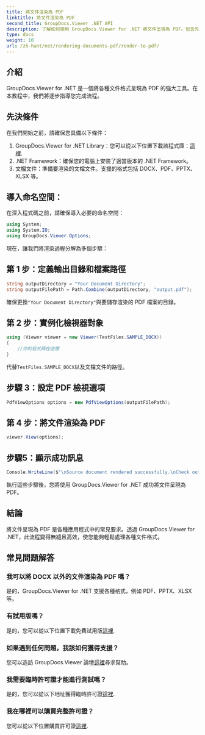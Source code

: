 ```yaml
---
title: 將文件渲染為 PDF
linktitle: 將文件渲染為 PDF
second_title: GroupDocs.Viewer .NET API
description: 了解如何使用 GroupDocs.Viewer for .NET 將文件呈現為 PDF。包含先決條件和常見問題解答的逐步指南。
type: docs
weight: 10
url: /zh-hant/net/rendering-documents-pdf/render-to-pdf/
---
```

## 介紹
GroupDocs.Viewer for .NET 是一個將各種文件格式呈現為 PDF 的強大工具。在本教程中，我們將逐步指導您完成流程。
## 先決條件

在我們開始之前，請確保您具備以下條件：
1.  GroupDocs.Viewer for .NET Library：您可以從以下位置下載該程式庫：[這裡](https://releases.groupdocs.com/viewer/net/).
2. .NET Framework：確保您的電腦上安裝了適當版本的 .NET Framework。
3. 文檔文件：準備要渲染的文檔文件。支援的格式包括 DOCX、PDF、PPTX、XLSX 等。

## 導入命名空間：
在深入程式碼之前，請確保導入必要的命名空間：
```csharp
using System;
using System.IO;
using GroupDocs.Viewer.Options;
```

現在，讓我們將渲染過程分解為多個步驟：
## 第 1 步：定義輸出目錄和檔案路徑
```csharp
string outputDirectory = "Your Document Directory";
string outputFilePath = Path.Combine(outputDirectory, "output.pdf");
```
確保更換`"Your Document Directory"`與要儲存渲染的 PDF 檔案的目錄。
## 第 2 步：實例化檢視器對象
```csharp
using (Viewer viewer = new Viewer(TestFiles.SAMPLE_DOCX))
{
    //你的程式碼在這裡
}
```
代替`TestFiles.SAMPLE_DOCX`以及文檔文件的路徑。
## 步驟 3：設定 PDF 檢視選項
```csharp
PdfViewOptions options = new PdfViewOptions(outputFilePath);
```
## 第 4 步：將文件渲染為 PDF
```csharp
viewer.View(options);
```
## 步驟5：顯示成功訊息
```csharp
Console.WriteLine($"\nSource document rendered successfully.\nCheck output in {outputDirectory}.");
```
執行這些步驟後，您將使用 GroupDocs.Viewer for .NET 成功將文件呈現為 PDF。

## 結論
將文件呈現為 PDF 是各種應用程式中的常見要求。透過 GroupDocs.Viewer for .NET，此流程變得無縫且高效，使您能夠輕鬆處理各種文件格式。
## 常見問題解答
### 我可以將 DOCX 以外的文件渲染為 PDF 嗎？
是的，GroupDocs.Viewer for .NET 支援各種格式，例如 PDF、PPTX、XLSX 等。
### 有試用版嗎？
是的，您可以從以下位置下載免費試用版[這裡](https://releases.groupdocs.com/).
### 如果遇到任何問題，我該如何獲得支援？
您可以造訪 GroupDocs.Viewer 論壇[這裡](https://forum.groupdocs.com/c/viewer/9)尋求幫助。
### 我需要臨時許可證才能進行測試嗎？
是的，您可以從以下地址獲得臨時許可證[這裡](https://purchase.groupdocs.com/temporary-license/).
### 我在哪裡可以購買完整許可證？
您可以從以下位置購買許可證[這裡](https://purchase.groupdocs.com/buy).